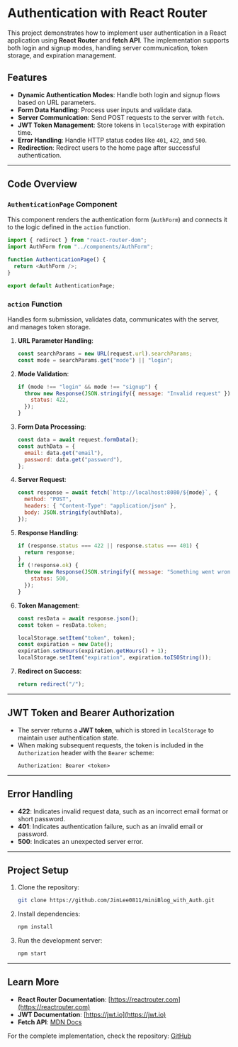 # Authentication with React Router

This project demonstrates how to implement user authentication in a React application using **React Router** and **fetch API**. The implementation supports both login and signup modes, handling server communication, token storage, and expiration management.

## Features

- **Dynamic Authentication Modes**: Handle both login and signup flows based on URL parameters.
- **Form Data Handling**: Process user inputs and validate data.
- **Server Communication**: Send POST requests to the server with `fetch`.
- **JWT Token Management**: Store tokens in `localStorage` with expiration time.
- **Error Handling**: Handle HTTP status codes like `401`, `422`, and `500`.
- **Redirection**: Redirect users to the home page after successful authentication.

---

## Code Overview

### `AuthenticationPage` Component
This component renders the authentication form (`AuthForm`) and connects it to the logic defined in the `action` function.

```javascript
import { redirect } from "react-router-dom";
import AuthForm from "../components/AuthForm";

function AuthenticationPage() {
  return <AuthForm />;
}

export default AuthenticationPage;
```

### `action` Function
Handles form submission, validates data, communicates with the server, and manages token storage.

1. **URL Parameter Handling**:
   ```javascript
   const searchParams = new URL(request.url).searchParams;
   const mode = searchParams.get("mode") || "login";
   ```

2. **Mode Validation**:
   ```javascript
   if (mode !== "login" && mode !== "signup") {
     throw new Response(JSON.stringify({ message: "Invalid request" }), {
       status: 422,
     });
   }
   ```

3. **Form Data Processing**:
   ```javascript
   const data = await request.formData();
   const authData = {
     email: data.get("email"),
     password: data.get("password"),
   };
   ```

4. **Server Request**:
   ```javascript
   const response = await fetch(`http://localhost:8080/${mode}`, {
     method: "POST",
     headers: { "Content-Type": "application/json" },
     body: JSON.stringify(authData),
   });
   ```

5. **Response Handling**:
   ```javascript
   if (response.status === 422 || response.status === 401) {
     return response;
   }
   if (!response.ok) {
     throw new Response(JSON.stringify({ message: "Something went wrong" }), {
       status: 500,
     });
   }
   ```

6. **Token Management**:
   ```javascript
   const resData = await response.json();
   const token = resData.token;

   localStorage.setItem("token", token);
   const expiration = new Date();
   expiration.setHours(expiration.getHours() + 1);
   localStorage.setItem("expiration", expiration.toISOString());
   ```

7. **Redirect on Success**:
   ```javascript
   return redirect("/");
   ```

---

## JWT Token and Bearer Authorization

- The server returns a **JWT token**, which is stored in `localStorage` to maintain user authentication state.
- When making subsequent requests, the token is included in the `Authorization` header with the `Bearer` scheme:
  ```
  Authorization: Bearer <token>
  ```

---

## Error Handling

- **422**: Indicates invalid request data, such as an incorrect email format or short password.
- **401**: Indicates authentication failure, such as an invalid email or password.
- **500**: Indicates an unexpected server error.

---

## Project Setup

1. Clone the repository:
   ```bash
   git clone https://github.com/JinLee0811/miniBlog_with_Auth.git
   ```
2. Install dependencies:
   ```bash
   npm install
   ```
3. Run the development server:
   ```bash
   npm start
   ```

---

## Learn More

- **React Router Documentation**: [https://reactrouter.com](https://reactrouter.com)
- **JWT Documentation**: [https://jwt.io](https://jwt.io)
- **Fetch API**: [MDN Docs](https://developer.mozilla.org/en-US/docs/Web/API/Fetch_API)

For the complete implementation, check the repository: [GitHub](https://github.com/JinLee0811/miniBlog_with_Auth)
```
